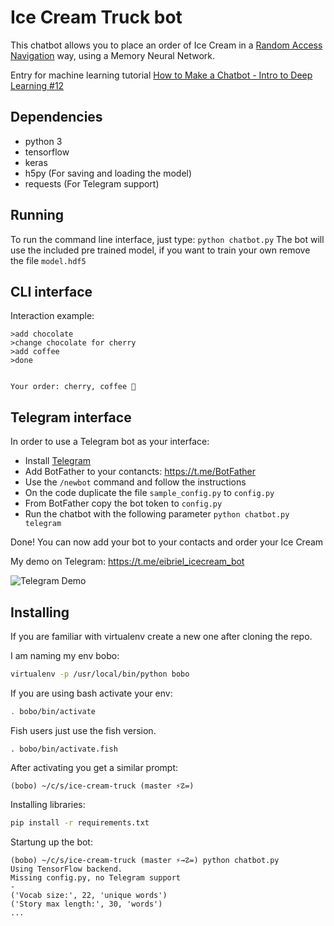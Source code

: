# Ice Cream Truck bot
This chatbot allows you to place an order of Ice Cream in a [Random Access Navigation](https://medium.com/assist/theres-a-dozen-ways-to-order-a-coffee-why-do-dumb-bots-only-allow-one-27230542636d) way, using a Memory Neural Network.

Entry for machine learning tutorial [How to Make a Chatbot - Intro to Deep Learning #12](https://www.youtube.com/watch?v=t5qgjJIBy9g)


## Dependencies
- python 3
- tensorflow
- keras
- h5py (For saving and loading the model)
- requests (For Telegram support)

## Running
To run the command line interface, just type:
`python chatbot.py`
The bot will use the included pre trained model, if you want to train your own remove the file `model.hdf5`

## CLI interface
Interaction example:

```
>add chocolate
>change chocolate for cherry
>add coffee
>done


Your order: cherry, coffee 🍦
```

## Telegram interface
In order to use a Telegram bot as your interface:

- Install [Telegram](https://telegram.org)
- Add BotFather to your contancts: https://t.me/BotFather
- Use the `/newbot` command and follow the instructions
- On the code duplicate the file `sample_config.py` to `config.py`
- From BotFather copy the bot token to `config.py`
- Run the chatbot with the following parameter `python chatbot.py telegram`

Done! You can now add your bot to your contacts and order your Ice Cream

My demo on Telegram: https://t.me/eibriel_icecream_bot

![Telegram Demo](telegram.jpg)


## Installing

If you are familiar with virtualenv create a new one after cloning the repo.

I am naming my env bobo:

```bash
virtualenv -p /usr/local/bin/python bobo
```

If you are using bash activate your env:

```bash
. bobo/bin/activate
```

Fish users just use the fish version.

```fish
. bobo/bin/activate.fish
```

After activating you get a similar prompt:

```fish
(bobo) ~/c/s/ice-cream-truck (master ⚡☡=)
```

Installing libraries:

```bash
pip install -r requirements.txt
```

Startung up the bot:

```fish
(bobo) ~/c/s/ice-cream-truck (master ⚡→☡=) python chatbot.py
Using TensorFlow backend.
Missing config.py, no Telegram support
-
('Vocab size:', 22, 'unique words')
('Story max length:', 30, 'words')
...
```

